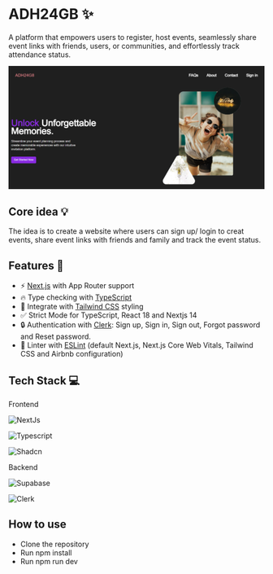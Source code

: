 # ADH24GB ✨
 A platform that empowers users to register, host events, seamlessly share event links with friends, users, or communities, and effortlessly track attendance status.

![image](./ADH24GB.png)

 ## Core idea 💡

 The idea is to create a website where users can sign up/ login to creat events, share event links with friends and family and track the event status.

 ## Features 📝

- ⚡ [Next.js](https://nextjs.org) with App Router support
- 🔥 Type checking with [TypeScript](https://www.typescriptlang.org)
- 💎 Integrate with [Tailwind CSS](https://tailwindcss.com) styling
- ✅ Strict Mode for TypeScript, React 18 and Nextjs 14
- 🔒 Authentication with [Clerk](https://clerk.com?utm_source=github&utm_medium=sponsorship&utm_campaign=nextjs-boilerplate): Sign up, Sign in, Sign out, Forgot password and Reset password.
- 📏 Linter with [ESLint](https://eslint.org) (default Next.js, Next.js Core Web Vitals, Tailwind CSS and Airbnb configuration)

 ## Tech Stack 💻

 Frontend

![NextJs](https://img.shields.io/badge/next%20js-000000?style=for-the-badge&logo=nextdotjs&logoColor=white)

![Typescript](https://img.shields.io/badge/TYPESCRIPT-black.svg?style=for-the-badge&logo=TYPESCRIPT&logoColor=white&style=flat-square&logoWidth=30)

![Shadcn](https://img.shields.io/badge/Vercel-000000?style=for-the-badge&logo=vercel&logoColor=white)

Backend 

![Supabase](https://img.shields.io/badge/Supabase-0a0a0a?logo=supabase&logoColor=fff&style=for-the-badge)

![Clerk](https://img.shields.io/badge/Clerk-0a0a0a?logo=clerk&logoColor=fff&style=for-the-badge)


 ## How to use

 * Clone the repository
 * Run npm install
 * Run npm run dev
